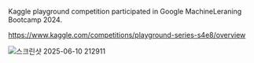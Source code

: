 Kaggle playground competition participated in Google MachineLeraning Bootcamp 2024.

https://www.kaggle.com/competitions/playground-series-s4e8/overview

![스크린샷 2025-06-10 212911](https://github.com/user-attachments/assets/04060038-daa2-4437-acc8-2dc47f283296)
